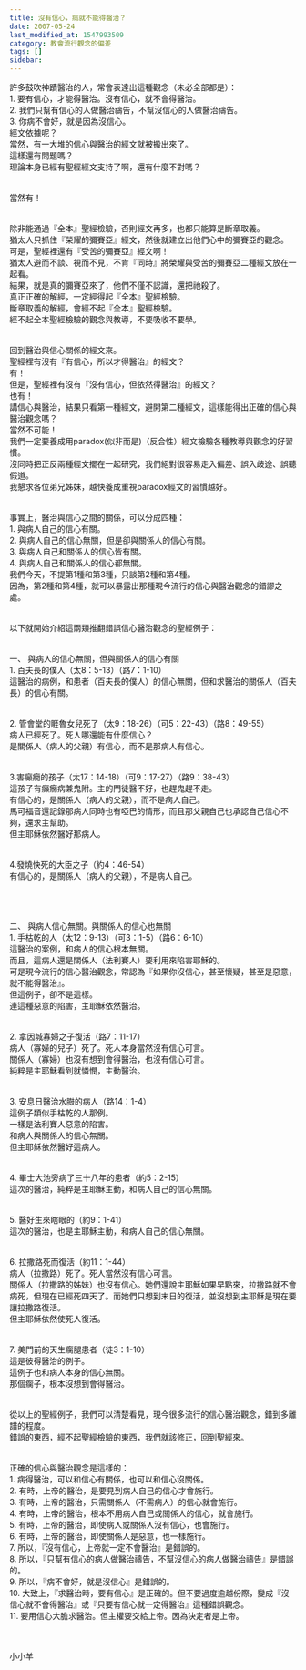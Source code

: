 ```yaml
---
title: 沒有信心，病就不能得醫治？
date: 2007-05-24
last_modified_at: 1547993509
category: 教會流行觀念的偏差
tags: []
sidebar: 
---
```


<p>許多鼓吹神蹟醫治的人，常會表達出這種觀念（未必全部都是）：<br/>1.	要有信心，才能得醫治。沒有信心，就不會得醫治。<br/>2.	我們只幫有信心的人做醫治禱告，不幫沒信心的人做醫治禱告。<br/>3.	你病不會好，就是因為沒信心。<br/><!--more-->經文依據呢？<br/>當然，有一大堆的信心與醫治的經文就被搬出來了。<br/>這樣還有問題嗎？<br/>理論本身已經有聖經經文支持了啊，還有什麼不對嗎？<br/><br/><br/>當然有！<br/><br/><br/>除非能通過『全本』聖經檢驗，否則經文再多，也都只能算是斷章取義。<br/>猶太人只抓住『榮耀的彌賽亞』經文，然後就建立出他們心中的彌賽亞的觀念。<br/>可是，聖經裡還有『受苦的彌賽亞』經文啊！<br/>猶太人避而不談、視而不見，不肯『同時』將榮耀與受苦的彌賽亞二種經文放在一起看。<br/>結果，就是真的彌賽亞來了，他們不僅不認識，還把祂殺了。<br/>真正正確的解經，一定經得起『全本』聖經檢驗。<br/>斷章取義的解經，會經不起『全本』聖經檢驗。<br/>經不起全本聖經檢驗的觀念與教導，不要吸收不要學。<br/><br/><br/>回到醫治與信心關係的經文來。<br/>聖經裡有沒有『有信心，所以才得醫治』的經文？<br/>有！<br/>但是，聖經裡有沒有『沒有信心，但依然得醫治』的經文？<br/>也有！<br/>講信心與醫治，結果只看第一種經文，避開第二種經文，這樣能得出正確的信心與醫治觀念嗎？<br/>當然不可能！<br/>我們一定要養成用paradox(似非而是)（反合性）經文檢驗各種教導與觀念的好習慣。<br/>沒同時把正反兩種經文擺在一起研究，我們絕對很容易走入偏差、誤入歧途、誤聽假道。<br/>我懇求各位弟兄姊妹，越快養成重視paradox經文的習慣越好。<br/><br/><br/>事實上，醫治與信心之間的關係，可以分成四種：<br/>1.      與病人自己的信心有關。<br/>2.      與病人自己的信心無關，但是卻與關係人的信心有關。<br/>3.      與病人自己和關係人的信心皆有關。<br/>4.      與病人自己和關係人的信心都無關。<br/>我們今天，不提第1種和第3種，只談第2種和第4種。<br/>因為，第2種和第4種，就可以暴露出那種現今流行的信心與醫治觀念的錯謬之處。<br/><br/><br/>以下就開始介紹這兩類推翻錯誤信心醫治觀念的聖經例子：<br/><br/><br/>一、	與病人的信心無關，但與關係人的信心有關<br/>1.	百夫長的僕人（太8：5-13）（路7：1-10）<br/>這醫治的病例，和患者（百夫長的僕人）的信心無關，但和求醫治的關係人（百夫長）的信心有關。<br/><br/><br/>2.	管會堂的睚魯女兒死了（太9：18-26）（可5：22-43）（路8：49-55）<br/>病人已經死了。死人哪還能有什麼信心？<br/>是關係人（病人的父親）有信心，而不是那病人有信心。<br/><br/><br/>3.害癲癇的孩子（太17：14-18）（可9：17-27）（路9：38-43）<br/>這孩子有癲癇病兼鬼附。主的門徒醫不好，也趕鬼趕不走。<br/>有信心的，是關係人（病人的父親），而不是病人自己。<br/>馬可福音還記錄那病人同時也有啞巴的情形，而且那父親自己也承認自己信心不夠，還求主幫助。<br/>但主耶穌依然醫好那病人。<br/><br/><br/>4.發燒快死的大臣之子（約4：46-54）<br/>有信心的，是關係人（病人的父親），不是病人自己。<br/><br/><br/><br/><br/>二、	與病人信心無關。與關係人的信心也無關<br/>1.	手枯乾的人（太12：9-13）（可3：1-5）（路6：6-10）<br/>這醫治的案例，和病人的信心根本無關。<br/>而且，這病人還是關係人（法利賽人）要利用來陷害耶穌的。<br/>可是現今流行的信心醫治觀念，常認為『如果你沒信心，甚至懷疑，甚至是惡意，就不能得醫治』。<br/>但這例子，卻不是這樣。<br/>連這種惡意的陷害，主耶穌依然醫治。<br/><br/><br/>2.	拿因城寡婦之子復活（路7：11-17）<br/>病人（寡婦的兒子）死了。死人本身當然沒有信心可言。<br/>關係人（寡婦）也沒有想到會得醫治，也沒有信心可言。<br/>純粹是主耶穌看到就憐憫，主動醫治。<br/><br/><br/>3.	安息日醫治水臌的病人（路14：1-4）<br/>這例子類似手枯乾的人那例。<br/>一樣是法利賽人惡意的陷害。<br/>和病人與關係人的信心無關。<br/>但主耶穌依然醫好這病人。<br/><br/><br/>4.	畢士大池旁病了三十八年的患者（約5：2-15）<br/>這次的醫治，純粹是主耶穌主動，和病人自己的信心無關。<br/><br/><br/>5.	醫好生來瞎眼的（約9：1-41）<br/>這次的醫治，也是主耶穌主動，和病人自己的信心無關。<br/><br/><br/>6.	拉撒路死而復活（約11：1-44）<br/>病人（拉撒路）死了。死人當然沒有信心可言。<br/>關係人（拉撒路的姊妹）也沒有信心。她們還說主耶穌如果早點來，拉撒路就不會病死，但現在已經死四天了。而她們只想到末日的復活，並沒想到主耶穌是現在要讓拉撒路復活。<br/>但主耶穌依然使死人復活。<br/><br/><br/>7.	美門前的天生瘸腿患者（徒3：1-10）<br/>這是彼得醫治的例子。<br/>這例子也和病人本身的信心無關。<br/>那個瘸子，根本沒想到會得醫治。<br/><br/><br/>從以上的聖經例子，我們可以清楚看見，現今很多流行的信心醫治觀念，錯到多離譜的程度。<br/>錯誤的東西，經不起聖經檢驗的東西，我們就該修正，回到聖經來。<br/><br/><br/>正確的信心與醫治觀念是這樣的：<br/>1.	病得醫治，可以和信心有關係，也可以和信心沒關係。<br/>2.	有時，上帝的醫治，是要見到病人自己的信心才會施行。<br/>3.	有時，上帝的醫治，只需關係人（不需病人）的信心就會施行。<br/>4.	有時，上帝的醫治，根本不用病人自己或關係人的信心，就會施行。<br/>5.	有時，上帝的醫治，即使病人或關係人沒有信心，也會施行。<br/>6.	有時，上帝的醫治，即使關係人是惡意，也一樣施行。<br/>7.	所以，『沒有信心，上帝就一定不會醫治』是錯誤的。<br/>8.	所以，『只幫有信心的病人做醫治禱告，不幫沒信心的病人做醫治禱告』是錯誤的。<br/>9.	所以，『病不會好，就是沒信心』是錯誤的。<br/>10.	大致上，『求醫治時，要有信心』是正確的。但不要過度逾越份際，變成『沒信心就不會得醫治』或『只要有信心就一定得醫治』這種錯誤觀念。<br/>11.	要用信心大膽求醫治。但主權要交給上帝。因為決定者是上帝。<br/><br/><br/><br/>小小羊<br/></p><p> </p><br/><br/><br/>

